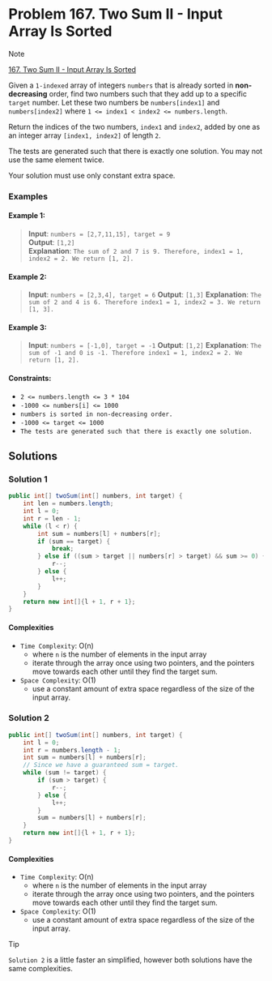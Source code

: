 # Problem 167. Two Sum II - Input Array Is Sorted

> [!NOTE]
> [167. Two Sum II - Input Array Is Sorted](https://leetcode.com/problems/two-sum-ii-input-array-is-sorted/description/?envType=study-plan-v2&envId=top-interview-150)

Given a `1-indexed` array of integers `numbers` that is already sorted in **non-decreasing** order, find two numbers such that they add up to a specific `target` number. Let these two numbers be `numbers[index1]` and `numbers[index2]` where `1 <= index1 < index2 <= numbers.length`.

Return the indices of the two numbers, `index1` and `index2`, added by one as an integer array `[index1, index2]` of length `2`.

The tests are generated such that there is exactly one solution. You may not use the same element twice.

Your solution must use only constant extra space.

### Examples

#### Example 1:

> **Input**: `numbers = [2,7,11,15], target = 9`<br/>
> **Output**: `[1,2]`<br/>
> **Explanation**: `The sum of 2 and 7 is 9. Therefore, index1 = 1, index2 = 2. We return [1, 2].`<br/>

#### Example 2:

> **Input**: `numbers = [2,3,4], target = 6`
> **Output**: `[1,3]`
> **Explanation**: `The sum of 2 and 4 is 6. Therefore index1 = 1, index2 = 3. We return [1, 3].`

#### Example 3:

> **Input**: `numbers = [-1,0], target = -1`
> **Output**: `[1,2]`
> **Explanation**: `The sum of -1 and 0 is -1. Therefore index1 = 1, index2 = 2. We return [1, 2].`

#### Constraints:

- `2 <= numbers.length <= 3 * 104`
- `-1000 <= numbers[i] <= 1000`
- `numbers is sorted in non-decreasing order.`
- `-1000 <= target <= 1000`
- `The tests are generated such that there is exactly one solution.`

## Solutions

### Solution 1

```java
public int[] twoSum(int[] numbers, int target) {
    int len = numbers.length;
    int l = 0;
    int r = len - 1;
    while (l < r) {
        int sum = numbers[l] + numbers[r];
        if (sum == target) {
            break;
        } else if ((sum > target || numbers[r] > target) && sum >= 0) {
            r--;
        } else {
            l++;
        }
    }
    return new int[]{l + 1, r + 1};
}
```

#### Complexities

- `Time Complexity`: O(n)
    - where `n` is the number of elements in the input array
    - iterate through the array once using two pointers, and the pointers move towards each other until they find the target sum.
- `Space Complexity`: O(1)
    - use a constant amount of extra space regardless of the size of the input array.

### Solution 2

```java
public int[] twoSum(int[] numbers, int target) {
    int l = 0;
    int r = numbers.length - 1;
    int sum = numbers[l] + numbers[r];
    // Since we have a guaranteed sum = target. 
    while (sum != target) {
        if (sum > target) {
            r--;
        } else {
            l++;
        }
        sum = numbers[l] + numbers[r];
    }
    return new int[]{l + 1, r + 1};
}
```

#### Complexities

- `Time Complexity`: O(n)
    - where `n` is the number of elements in the input array
    - iterate through the array once using two pointers, and the pointers move towards each other until they find the target sum.
- `Space Complexity`: O(1)
    - use a constant amount of extra space regardless of the size of the input array.

> [!TIP]
> `Solution 2` is a little faster an simplified, however both solutions have the same complexities.
